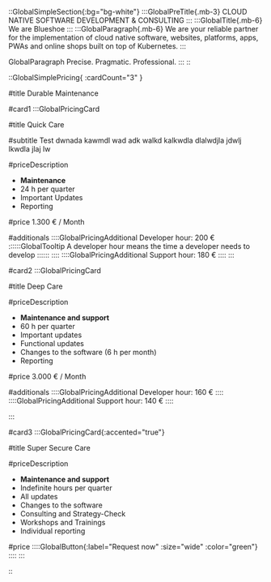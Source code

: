 ::GlobalSimpleSection{:bg="bg-white"}
:::GlobalPreTitle{.mb-3}
CLOUD NATIVE SOFTWARE DEVELOPMENT & CONSULTING
:::
:::GlobalTitle{.mb-6}
We are Blueshoe
:::
:::GlobalParagraph{.mb-6}
We are your reliable partner for the implementation of cloud native software, websites, platforms, apps, PWAs and online shops built on top of Kubernetes.
:::

GlobalParagraph
Precise. Pragmatic. Professional.
:::
::

::GlobalSimplePricing{ :cardCount="3" }

#title
Durable Maintenance

#card1
:::GlobalPricingCard

#title
Quick Care

#subtitle
Test dwnada kawmdl wad adk walkd kalkwdla dlalwdjla jdwlj lkwdla jlaj lw

#priceDescription
- **Maintenance**
- 24 h per quarter
- Important Updates
- Reporting

#price
1.300 € / Month

#additionals
::::GlobalPricingAdditional
Developer hour: 200 € 
::::::GlobalTooltip
A developer hour means the time a developer needs to develop
::::::
::::
::::GlobalPricingAdditional
Support hour: 180 €
::::
:::

#card2
:::GlobalPricingCard

#title
Deep Care

#priceDescription
- **Maintenance and support**
- 60 h per quarter
- Important updates
- Functional updates
- Changes to the software (6 h per month)
- Reporting

#price
3.000 € / Month

#additionals
::::GlobalPricingAdditional
Developer hour: 160 €
::::
::::GlobalPricingAdditional
Support hour: 140 €
::::

:::

#card3
:::GlobalPricingCard{:accented="true"}

#title
Super Secure Care

#priceDescription
- **Maintenance and support**
- Indefinite hours per quarter
- All updates
- Changes to the software
- Consulting and Strategy-Check
- Workshops and Trainings
- Individual reporting

#price
::::GlobalButton{:label="Request now" :size="wide" :color="green"}
::::
:::

::